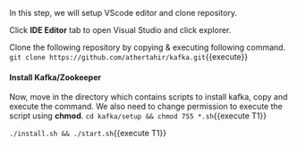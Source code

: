 In this step, we will setup VScode editor and clone repository.

Click **IDE Editor** tab to open Visual Studio and click explorer.

Clone the following repository by copying & executing following command.
`git clone https://github.com/athertahir/kafka.git`{{execute}}

#### Install Kafka/Zookeeper
Now, move in the directory which contains scripts to install kafka, copy and execute the command. We also need to change permission to execute the script using **chmod**.
`cd kafka/setup && chmod 755 *.sh`{{execute T1}} 

`./install.sh && ./start.sh`{{execute T1}} 
